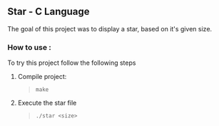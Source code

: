 ## Star - C Language

The goal of this project was to display a star, based on it's given size.

### How to use :


To try this project follow the following steps

1. Compile project:
   >  `make`
1. Execute the star file
   > `./star <size>`
